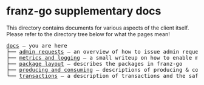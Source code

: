 franz-go supplementary docs
===

This directory contains documents for various aspects of the client itself.
Please refer to the directory tree below for what the pages mean!

<pre>
<a href="./">docs</a> — you are here
├── <a href="./admin-requests.md">admin requests</a> — an overview of how to issue admin requests
├── <a href="./metrics-and-logging.md">metrics and logging</a> — a small writeup on how to enable metrics & logging in franz-go, as well as a few thoughts on latency tracking
├── <a href="./package-layout.md">package layout</a> — describes the packages in franz-go
├── <a href="./producing-and-consuming.md">producing and consuming</a> — descriptions of producing & consuming & the guarantees
└── <a href="./transactions.md">transactions</a> — a description of transactions and the safety even in a pre-KIP-447 world
</pre>
